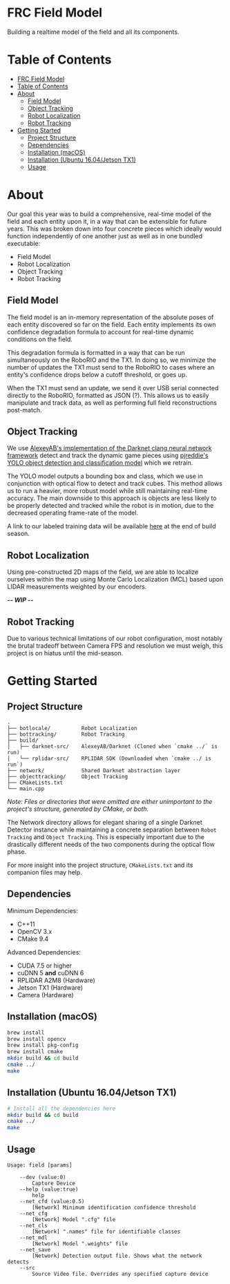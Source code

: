 # FRC Field Model
Building a realtime model of the field and all its components.

# Table of Contents

* [FRC Field Model](#frc-field-model)
* [Table of Contents](#table-of-contents)
* [About](#about)
  * [Field Model](#field-model)
  * [Object Tracking](#object-tracking)
  * [Robot Localization](#robot-localization)
  * [Robot Tracking](#robot-tracking)
* [Getting Started](#getting-started)
  * [Project Structure](#project-structure)
  * [Dependencies](#dependencies)
  * [Installation (macOS)](#installation-macos)
  * [Installation (Ubuntu 16.04/Jetson TX1)](#installation-ubuntu-1604-jetson-tx1)
  * [Usage](#usage)

# About

Our goal this year was to build a comprehensive, real-time model of the field and each entity upon it, in a way that can be extensible for future years. This was broken down into four concrete pieces which ideally would function independently of one another just as well as in one bundled executable:
- Field Model
- Robot Localization
- Object Tracking
- Robot Tracking

## Field Model

The field model is an in-memory representation of the absolute poses of each entity discovered so far on the field. Each entity implements its own confidence degradation formula to account for real-time dynamic conditions on the field.

This degradation formula is formatted in a way that can be run simultaneously on the RoboRIO and the TX1. In doing so, we minimize the number of updates the TX1 must send to the RoboRIO to cases where an entity's confidence drops below a cutoff threshold, or goes up.

When the TX1 must send an update, we send it over USB serial connected directly to the RoboRIO, formatted as JSON (?). This allows us to easily manipulate and track data, as well as performing full field reconstructions post-match.

## Object Tracking

We use [AlexeyAB's implementation of the Darknet clang neural network framework](https://github.com/AlexeyAB/darknet) detect and track the dynamic game pieces using [pjreddie's YOLO object detection and classification model](https://pjreddie.com/darknet/yolo/) which we retrain.

The YOLO model outputs a bounding box and class, which we use in conjunction with optical flow to detect and track cubes. This method allows us to run a heavier, more robust model while still maintaining real-time accuracy. The main downside to this approach is objects are less likely to be properly detected and tracked while the robot is in motion, due to the decreased operating frame-rate of the model.

A link to our labeled training data will be available [here](#) at the end of build season.

## Robot Localization

Using pre-constructed 2D maps of the field, we are able to localize ourselves within the map using Monte Carlo Localization (MCL) based upon LIDAR measurements weighted by our encoders.

***-- WIP --***

## Robot Tracking

Due to various technical limitations of our robot configuration, most notably the brutal tradeoff between Camera FPS and resolution we must weigh, this project is on hiatus until the mid-season.

# Getting Started

## Project Structure

```ASCII
.
├── botlocale/          Robot Localization
├── bottracking/        Robot Tracking
├── build/
│   ├── darknet-src/    AlexeyAB/Darknet (Cloned when `cmake ../` is run)
│   └── rplidar-src/    RPLIDAR SDK (Downloaded when `cmake ../ is run`)
├── network/            Shared Darknet abstraction layer
├── objecttracking/     Object Tracking
├── CMakeLists.txt
└── main.cpp
```

*Note: Files or directories that were omitted are either unimportant to the project's structure, generated by CMake, or both.*

The Network directory allows for elegant sharing of a single Darknet Detector instance while maintaining a concrete separation between `Robot Tracking` and `Object Tracking`. This is especially important due to the drastically different needs of the two components during the optical flow phase.  

For more insight into the project structure, `CMakeLists.txt` and its companion files may help.

## Dependencies
Minimum Dependencies:
- C++11
- OpenCV 3.x
- CMake 9.4

Advanced Dependencies:
- CUDA 7.5 or higher
- cuDNN 5 **and** cuDNN 6
- RPLIDAR A2M8 (Hardware)
- Jetson TX1 (Hardware)
- Camera (Hardware)

## Installation (macOS)

```bash
brew install 
brew install opencv
brew install pkg-config
brew install cmake
mkdir build && cd build
cmake ../
make
```

## Installation (Ubuntu 16.04/Jetson TX1)

```bash
# Install all the dependencies here
mkdir build && cd build
cmake ../
make
```

## Usage

```shell
Usage: field [params] 

	--dev (value:0)
		Capture Device
	--help (value:true)
		help
	--net_cfd (value:0.5)
		[Network] Minimum identification confidence threshold
	--net_cfg
		[Network] Model ".cfg" file
	--net_cls
		[Network] ".names" file for identifiable classes
	--net_mdl
		[Network] Model ".weights" file
	--net_save
		[Network] Detection output file. Shows what the network detects
	--src
		Source Video file. Overrides any specified capture device
```